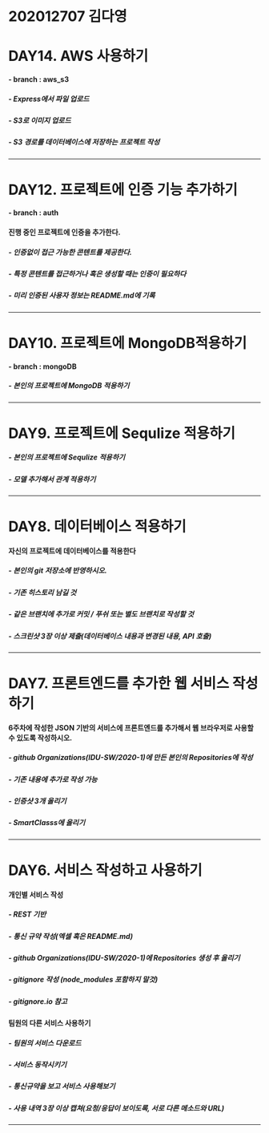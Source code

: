202012707 김다영
===
DAY14. AWS 사용하기
===
#### - branch : aws_s3

##### - Express에서 파일 업로드

##### - S3로 이미지 업로드

##### - S3 경로를 데이터베이스에 저장하는 프로젝트 작성

--------------
DAY12. 프로젝트에 인증 기능 추가하기
===
#### - branch : auth

#### 진행 중인 프로젝트에 인증을 추가한다.

##### - 인증없이 접근 가능한 콘텐트를 제공한다.

##### - 특정 콘텐트를 접근하거나 혹은 생성할 때는 인증이 필요하다

##### - 미리 인증된 사용자 정보는 README.md에 기록

--------------
DAY10. 프로젝트에 MongoDB적용하기
===
#### - branch : mongoDB

##### - 본인의 프로젝트에 MongoDB 적용하기

--------------
DAY9. 프로젝트에 Sequlize 적용하기
===

##### - 본인의 프로젝트에 Sequlize 적용하기

##### - 모델  추가해서 관계 적용하기
--------------
DAY8. 데이터베이스 적용하기
===

#### 자신의 프로젝트에 데이터베이스를 적용한다

##### - 본인의 git 저장소에 반영하시오.

##### - 기존 히스토리 남길 것

##### - 같은 브랜치에 추가로 커밋 / 푸쉬 또는 별도 브랜치로 작성할 것

##### - 스크린샷 3장 이상 제출(데이터베이스 내용과 변경된 내용, API 호출)
--------------
DAY7. 프론트엔드를 추가한 웹 서비스 작성하기
===

#### 6주차에 작성한 JSON 기반의 서비스에 프론트엔드를 추가해서 웹 브라우저로 사용할 수 있도록 작성하시오.

##### - github Organizations(IDU-SW/2020-1)에 만든 본인의 Repositories에 작성

##### - 기존 내용에 추가로 작성 가능

##### - 인증샷 3개 올리기

##### - SmartClasss에 올리기

-------

DAY6. 서비스 작성하고 사용하기
===

#### 개인별 서비스 작성

##### - REST 기반

##### - 통신 규약 작성(엑셀 혹은 README.md)

##### - github Organizations(IDU-SW/2020-1)에 Repositories 생성 후 올리기

##### - gitignore 작성 (node_modules 포함하지 말것)

##### - gitignore.io 참고

#### 팀원의 다른 서비스 사용하기

##### - 팀원의 서비스 다운로드

##### - 서비스 동작시키기

##### - 통신규약을 보고 서비스 사용해보기

##### - 사용 내역 3장 이상 캡쳐(요청/응답이 보이도록, 서로 다른 메소드와 URL)

--------------

